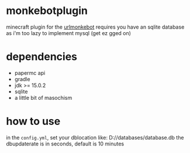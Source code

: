 # monkebotplugin
minecraft plugin for the [urlmonkebot]("https://github.com/mrsherobrine/monkebot")
requires you have an sqlite database as i'm too lazy to implement mysql (get ez gged on)

# dependencies
* papermc api
* gradle 
* jdk >= 15.0.2
* sqlite
* a little bit of masochism

# how to use
in the ``config.yml``, set your dblocation like: D://databases/database.db
the dbupdaterate is in seconds, default is 10 minutes
